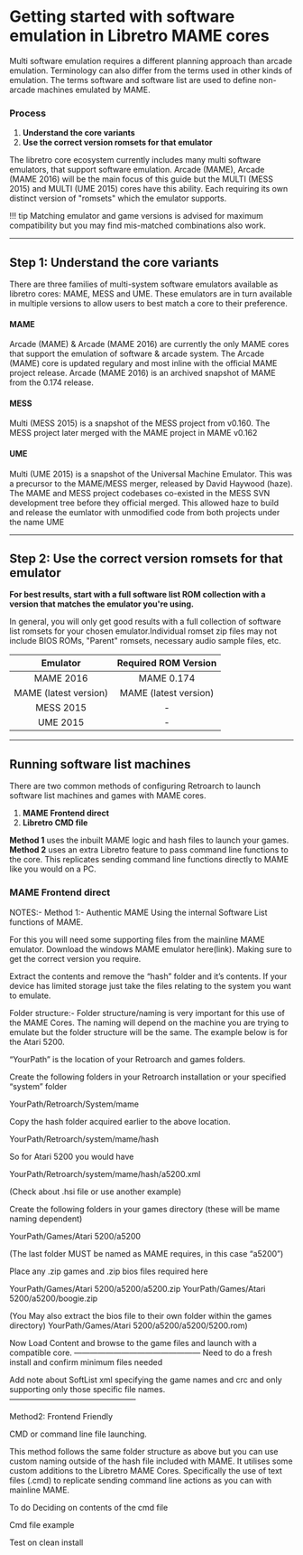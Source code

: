 # Getting started with software emulation in Libretro MAME cores

Multi software emulation requires a different planning approach than arcade emulation. Terminology can also differ from the terms used in other kinds of emulation.
The terms software and software list are used to define non-arcade machines emulated by MAME.

### Process
  1. **Understand the core variants**
  2. **Use the correct version romsets for that emulator**

The libretro core ecosystem currently includes many multi software emulators, that support software emulation. Arcade (MAME), Arcade (MAME 2016) will be the main focus of this guide but the MULTI (MESS 2015) and MULTI (UME 2015) cores have this ability. Each requiring its own distinct version of "romsets" which the emulator supports.

!!! tip Matching emulator and game versions is advised for maximum compatibility but you may find mis-matched combinations also work.  

---

## Step 1: Understand the core variants

There are three families of multi-system software emulators available as libretro cores: MAME, MESS and UME. These emulators are in turn available in multiple versions to allow users to best match a core to their preference.


#### MAME
Arcade (MAME) & Arcade (MAME 2016) are currently the only MAME cores that support the emulation of software & arcade system. The Arcade (MAME) core is updated regulary and most inline with the official MAME project release. Arcade (MAME 2016) is an archived snapshot of MAME from the 0.174 release.

#### MESS
Multi (MESS 2015) is a snapshot of the MESS project from v0.160. The MESS project later merged with the MAME project in MAME v0.162

#### UME
Multi (UME 2015) is a snapshot of the Universal Machine Emulator. This was a precursor to the MAME/MESS merger, released by David Haywood (haze). The MAME and MESS project codebases co-existed in the MESS SVN development tree before they official merged. This allowed haze to build and release the eumlator with unmodified code from both projects under the name UME

---

## Step 2: Use the correct version romsets for that emulator
**For best results, start with a full software list ROM collection with a version that matches the emulator you're using.**

In general, you will only get good results with a full collection of software list romsets for your chosen emulator.Individual romset zip files may not include BIOS ROMs, "Parent" romsets, necessary audio sample files, etc.


| Emulator | Required ROM Version |
| :---: | :---: |
| MAME 2016 | MAME 0.174 |
| MAME (latest version) | MAME (latest version) |
| MESS 2015 | - |
| UME 2015 | - |

---

## Running software list machines
There are two common methods of configuring Retroarch to launch software list machines and games with MAME cores.

  1. **MAME Frontend direct**
  2. **Libretro CMD file**

**Method 1** uses the inbuilt MAME logic and hash files to launch your games.
**Method 2** uses an extra Libretro feature to pass command line functions to the core. This replicates sending command line functions directly to MAME like you would on a PC.

### MAME Frontend direct


NOTES:-
Method 1:- Authentic MAME
Using the internal Software List functions of MAME.

For this you will need some supporting files from the mainline MAME emulator. Download the windows MAME emulator here(link). Making sure to get the correct version you require.

Extract the contents and remove the “hash” folder and it’s contents. If your device has limited storage just take the files relating to the system you want to emulate.

Folder structure:-
Folder structure/naming is very important for this use of the MAME Cores. The naming will depend on the machine you are trying to emulate but the folder structure will be the same. The example below is for the Atari 5200.

“YourPath” is the location of your Retroarch and games folders.

Create the following folders in your Retroarch installation or your specified “system” folder

YourPath/Retroarch/System/mame

Copy the hash folder acquired earlier to the above location.

YourPath/Retroarch/system/mame/hash

So for Atari 5200 you would have

YourPath/Retroarch/system/mame/hash/a5200.xml

(Check about .hsi file or use another example)

Create the following folders in your games directory (these will be mame naming dependent)

YourPath/Games/Atari 5200/a5200

(The last folder MUST be named as MAME requires, in this case “a5200”)

Place any .zip games and .zip bios files required here

YourPath/Games/Atari 5200/a5200/a5200.zip
YourPath/Games/Atari 5200/a5200/boogie.zip

(You May also extract the bios file to their own folder within the games directory)
YourPath/Games/Atari 5200/a5200/a5200/5200.rom)

Now Load Content and browse to the game files and launch with a compatible core.
————————————————
Need to do a fresh install and confirm minimum files needed

Add note about SoftList xml specifying the game names and crc and only supporting only those specific file names.
————————————————

Method2: Frontend Friendly

CMD or command line file launching.

This method follows the same folder structure as above but you can use custom naming outside of the hash file included with MAME.
It utilises some custom additions to the Libretro MAME Cores. Specifically the use of text files (.cmd) to replicate sending command line actions as you can with mainline MAME.

To do
Deciding on contents of the cmd file

Cmd file example

Test on clean install

